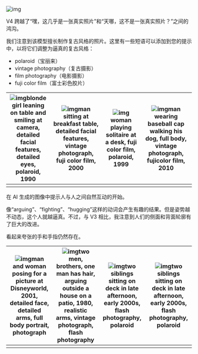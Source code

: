 ![img](https://nhrvt0kw31.feishu.cn/space/api/box/stream/download/asynccode/?code=ZmU2OGIwMGY0MzE5ZjQ0N2U5Nzg5NzMzMTVjM2Q5ODZfMDFvNGVvWmJ1elZVTFZ6NXk3cFFIWHRCQ1Z2M3RybW5fVG9rZW46VkYxYWJvYWpIb2gxeUd4VzUwSWMydEt4bk5mXzE2ODQxOTg1NzU6MTY4NDIwMjE3NV9WNA)

V4 跨越了“嘿，这几乎是一张真实照片”和“天哪，这不是一张真实照片？”之间的鸿沟。

我们注意到该模型擅长制作复古风格的照片。这里有一些短语可以添加到您的提示中，以将它们调整为逼真的复古风格：

- polaroid（宝丽来）
- vintage photography（复古摄影）
- film photography（电影摄影）
- fuji color film（富士彩色胶片）

| ![img](https://nhrvt0kw31.feishu.cn/space/api/box/stream/download/asynccode/?code=Y2VlN2RmMWQ4ZGM4OGY0ZDM0Yjk1YzQ3ZGJjNzNkY2VfdHI5SzhkeExNaWV5cXRPT3hhdGc1NDhRcXVvQUdlR1pfVG9rZW46VnlCaWJUSncxb2J5cTV4QlAxemNoSnRPbnRkXzE2ODQxOTg1NzU6MTY4NDIwMjE3NV9WNA)blonde girl leaning on table and smiling at camera, detailed facial features, detailed eyes, polaroid, 1990 | ![img](https://nhrvt0kw31.feishu.cn/space/api/box/stream/download/asynccode/?code=YmRlYzRjYjA0ZGFhOTE0OTNlMWQ1Y2EyY2NmYmQ1ZmVfeTRuQUM5QzVqSEViVkxWTHU2c2Y5N05DNlRYcnNETmJfVG9rZW46Tjk4ZGI3TEo0b1U2Nlh4ZnR6RWNzNWpTblFjXzE2ODQxOTg1NzU6MTY4NDIwMjE3NV9WNA)man sitting at breakfast table, detailed facial features, vintage photograph, fuji color film, 2000 | ![img](https://nhrvt0kw31.feishu.cn/space/api/box/stream/download/asynccode/?code=N2RiM2QwMjA3ODEzM2VhNWI5MjY3ODRlM2RjMjM3YTdfNnlFdzN6NExnYU5GSnhkS2xOZVBDRTdTNWpid3FsWUZfVG9rZW46Qll2aGJER1BVbzJwcTN4V085Z2NMR1RNbkZkXzE2ODQxOTg1NzU6MTY4NDIwMjE3NV9WNA)woman playing solitaire at a desk, fuji color film, polaroid, 1999 | ![img](https://nhrvt0kw31.feishu.cn/space/api/box/stream/download/asynccode/?code=MjM4ZTcwMTk5NWE2NDI1MjIzMTIwNzM5OTkyOWVmMmZfM1ppb2FYZmlDRXVhMG5yQkoybE1ud1pnYnlkV1d5dHVfVG9rZW46VVh1MGI2ZlFWb1VYTU94WVJuWGN6T29pbjNiXzE2ODQxOTg1NzU6MTY4NDIwMjE3NV9WNA)man wearing baseball cap walking his dog, full body, vintage photograph, fujicolor film, 2010 |
| ------------------------------------------------------------ | ------------------------------------------------------------ | ------------------------------------------------------------ | ------------------------------------------------------------ |
|                                                              |                                                              |                                                              |                                                              |

在 AI 生成的图像中提示人与人之间自然互动的开始。

像“arguing”、“fighting”、“hugging”这样的动词会产生有趣的结果。但是姿势越不动态，这个人就越逼真。不过，与 V3 相比，我注意到人们的侧面和背面轮廓有了巨大的改进。

看起来夸张的手和手指仍然存在。

| ![img](https://nhrvt0kw31.feishu.cn/space/api/box/stream/download/asynccode/?code=NThlNjQ3MTIwZWQzODdlYWVlMzhkN2I2NGJhMGI2ZjZfSjdmSEFseGw2enJnQXpRanJpMU9SeWt4dWdqVzc0azNfVG9rZW46QTdNY2JHOFF2b1oxSGV4SlZLSWNTMnB5blVoXzE2ODQxOTg1NzU6MTY4NDIwMjE3NV9WNA)man and woman posing for a picture at Disneyworld, 2001, detailed face, detailed arms, full body portrait, photograph | ![img](https://nhrvt0kw31.feishu.cn/space/api/box/stream/download/asynccode/?code=NWIwYzA1NGU3OTI4NzM5ZWM5NDFlMWI2MWNmY2UzMjlfeVExd0x5aU5ydFc5bElYRXJ3WXF1eldLMmNFdEpSdWpfVG9rZW46TVRIaGJRMndFbzZlcGd4Y2xJRmMyOHZablFiXzE2ODQxOTg1NzU6MTY4NDIwMjE3NV9WNA)two men, brothers, one man has hair, arguing outside a house on a patio, 1980, realistic arms, vintage photograph, flash photography | ![img](https://nhrvt0kw31.feishu.cn/space/api/box/stream/download/asynccode/?code=MzkxMmIyNTg0N2Q3M2I4MjFkOWEyZGVmNWM2ZDc2MGZfajJ4bko5azJ0bnN3SWFRWU82UjV0enJkNzAwV0pob2tfVG9rZW46RENHYWJMeE5Vb1hkaTd4WkYxTGMyallnbmJkXzE2ODQxOTg1NzU6MTY4NDIwMjE3NV9WNA)two siblings sitting on deck in late afternoon, early 2000s, flash photography, polaroid | ![img](https://nhrvt0kw31.feishu.cn/space/api/box/stream/download/asynccode/?code=MWI5Y2ZmYmNkMmJmMjg5MDUxOTE0ODNiZDU5ZjIyNGZfTVU2Z1pmalRPU0NDcjBITVNEbGMxRmQ5VFJDMTRLNzdfVG9rZW46VFVHdGJIUkxsb2hMaGd4QnpjUWN4VjNFbkVjXzE2ODQxOTg1NzU6MTY4NDIwMjE3NV9WNA)two siblings sitting on deck in late afternoon, early 2000s, flash photography, polaroid |
| ------------------------------------------------------------ | ------------------------------------------------------------ | ------------------------------------------------------------ | ------------------------------------------------------------ |
|                                                              |                                                              |                                                              |                                                              |